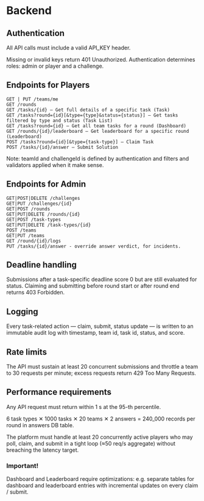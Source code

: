 # Backend

## Authentication

All API calls must include a valid API_KEY header.

Missing or invalid keys return 401 Unauthorized.
Authentication determines roles: admin or player and a challenge.

## Endpoints for Players

```
GET | PUT /teams/me
GET /rounds
GET /tasks/{id} – Get full details of a specific task (Task)
GET /tasks?round={id}[&type={type}&status={status}] – Get tasks filtered by type and status (Task List)
GET /tasks?round={id} – Get all team tasks for a round (Dashboard)
GET /rounds/{id}/leaderboard – Get leaderboard for a specific round (Leaderboard)
POST /tasks?round={id}[&type={task-type}] – Claim Task
POST /tasks/{id}/answer – Submit Solution
```

Note: teamId and challengeId is defined by authentication and filters and validators applied when it make sense.

## Endpoints for Admin

```
GET|POST|DELETE /challenges
GET|PUT /challenges/{id}
GET|POST /rounds
GET|PUT|DELETE /rounds/{id}
GET|POST /task-types
GET|PUT|DELETE /task-types/{id}
POST /teams
GET|PUT /teams
GET /round/{id}/logs
PUT /tasks/{id}/answer - override answer verdict, for incidents.
```

## Deadline handling

Submissions after a task-specific deadline score 0 but are still evaluated for status. Claiming and submitting before round start or after round end returns 403 Forbidden.

## Logging

Every task-related action — claim, submit, status update — is written to an immutable audit log with timestamp, team id, task id, status, and score.

## Rate limits

The API must sustain at least 20 concurrent submissions and throttle a team to 30 requests per minute; excess requests return 429 Too Many Requests.

## Performance requirements

Any API request must return within 1 s at the 95-th percentile.

6 task types ✕ 1000 tasks ✕ 20 teams ✕ 2 answers = 240_000 records per round in answers DB table.

The platform must handle at least 20 concurrently active players who may poll, claim, and submit in a tight loop (≈50 req/s aggregate) without breaching the latency target.

### Important!

Dashboard and Leaderboard require optimizations: e.g. separate tables for dashboard and leaderboard entries with incremental updates on every claim / submit.
